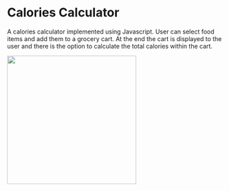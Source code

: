# Calories Calculator

A calories calculator implemented using Javascript. User can select food items and add them to a grocery cart. At the end the cart is displayed to the user and there is the option to calculate the total calories within the cart.

<image src= "https://media.giphy.com/media/O0Zs64VNsebgl0kArU/giphy.gif" width="300">
